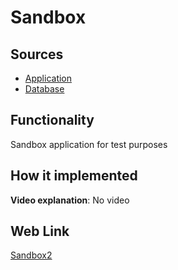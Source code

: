 # Sandbox

## Sources

- [Application](https://github.com/fraplat/FractalPlatform/tree/main/FractalPlatform.Examples/Applications/Sandbox2/Sandbox2Application.cs)
- [Database](https://github.com/fraplat/FractalPlatform/tree/main/FractalPlatform.Examples/Databases/Sandbox2)

## Functionality

Sandbox application for test purposes

## How it implemented

**Video explanation**: No video

## Web Link

[Sandbox2](https://fraplat.tech/mars/Sandbox2)

